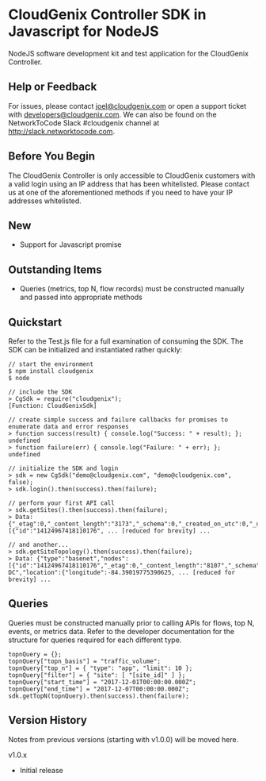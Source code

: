
# CloudGenix Controller SDK in Javascript for NodeJS
NodeJS software development kit and test application for the CloudGenix Controller.

## Help or Feedback
For issues, please contact joel@cloudgenix.com or open a support ticket with developers@cloudgenix.com.  We can also be found on the NetworkToCode Slack #cloudgenix channel at http://slack.networktocode.com.

## Before You Begin
The CloudGenix Controller is only accessible to CloudGenix customers with a valid login using an IP address that has been whitelisted.  Please contact us at one of the aforementioned methods if you need to have your IP addresses whitelisted.

## New
- Support for Javascript promise

## Outstanding Items
- Queries (metrics, top N, flow records) must be constructed manually and passed into appropriate methods

## Quickstart
Refer to the Test.js file for a full examination of consuming the SDK.  The SDK can be initialized and instantiated rather quickly:
``` 
// start the environment
$ npm install cloudgenix
$ node

// include the SDK
> CgSdk = require("cloudgenix");
[Function: CloudGenixSdk]

// create simple success and failure callbacks for promises to enumerate data and error responses
> function success(result) { console.log("Success: " + result); };
undefined
> function failure(err) { console.log("Failure: " + err); };
undefined

// initialize the SDK and login
> sdk = new CgSdk("demo@cloudgenix.com", "demo@cloudgenix.com", false);
> sdk.login().then(success).then(failure);

// perform your first API call
> sdk.getSites().then(success).then(failure);
> Data: {"_etag":0,"_content_length":"3173","_schema":0,"_created_on_utc":0,"_updated_on_utc":0,"_status_code":"200","_request_id":"1513104977242013899996721814543863209018","count":5,"items":[{"id":"14124967418110176", ... [reduced for brevity] ... 

// and another...
> sdk.getSiteTopology().then(success).then(failure);
> Data: {"type":"basenet","nodes":[{"id":"14124967418110176","_etag":0,"_content_length":"8107","_schema":0,"_created_on_utc":14124967418110177,"_updated_on_utc":0,"_status_code":"200","_request_id":"1513105335429012499995707288186023842012","tenant_id":"101","type":"SITE","name":"Atlanta DC","location":{"longitude":-84.39019775390625, ... [reduced for brevity] ...
```

## Queries
Queries must be constructed manually prior to calling APIs for flows, top N, events, or metrics data.  Refer to the developer documentation for the structure for queries required for each different type.
```
topnQuery = {};
topnQuery["topn_basis"] = "traffic_volume";
topnQuery["top_n"] = { "type": "app", "limit": 10 };
topnQuery["filter"] = { "site": [ "[site_id]" ] };
topnQuery["start_time"] = "2017-12-01T00:00:00.000Z";
topnQuery["end_time"] = "2017-12-07T00:00:00.000Z";
sdk.getTopN(topnQuery).then(success).then(failure);
```

## Version History
Notes from previous versions (starting with v1.0.0) will be moved here.

v1.0.x
- Initial release
